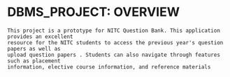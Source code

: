 # DBMS_PROJECT: OVERVIEW
	This project is a prototype for NITC Question Bank. This application provides an excellent
	resource for the NITC students to access the previous year's question papers as well as
	upload question papers . Students can also navigate through features such as placement
	information, elective course information, and reference materials
